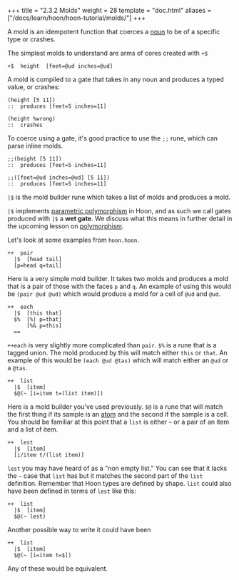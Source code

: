 +++
title = "2.3.2 Molds"
weight = 28
template = "doc.html"
aliases = ["/docs/learn/hoon/hoon-tutorial/molds/"]
+++

A mold is an idempotent function that coerces a [noun](/docs/glossary/noun/) to
be of a specific type or crashes.


The simplest molds to understand are arms of cores created with `+$`

```
+$  height  [feet=@ud inches=@ud]
```

A mold is compiled to a gate that takes in any noun and produces a typed value, or crashes:

```
(height [5 11])
::  produces [feet=5 inches=11]
```
```
(height %wrong)
::  crashes
```

To coerce using a gate, it's good practice to use the `;;` rune, which can parse inline molds.


```
;;(height [5 11])
::  produces [feet=5 inches=11]
```
```hoon
;;([feet=@ud inches=@ud] [5 11])
::  produces [feet=5 inches=11]
```


`|$` is the mold builder rune which takes a list of molds and produces a mold.

`|$` implements [parametric
polymorphism](https://en.wikipedia.org/wiki/Parametric_polymorphism) in Hoon,
and as such we call gates produced with `|$` a **wet gate**. We discuss what this
means in further detail in the upcoming lesson on [polymorphism](@/docs/tutorials/hoon/hoon-school/type-polymorphism.md).

Let's look at some examples from `hoon.hoon`. 
```hoon
++  pair
  |$  [head tail]
  [p=head q=tail]
```


Here is a very simple mold builder. It takes two molds and produces a mold that is a pair of those with the faces `p` and `q`. An example of using this would be `(pair @ud @ud)` which would produce a mold for a cell of `@ud` and `@ud`.

```hoon
++  each
  |$  [this that]
  $%  [%| p=that]
      [%& p=this]
  ==
```

`++each` is very slightly more complicated than `pair`. `$%` is a rune that is a tagged union. The mold produced by this will match either `this` or `that`. An example of this would be `(each @ud @tas)` which will match either an `@ud` or a `@tas`.

```hoon
++  list
  |$  [item]
  $@(~ [i=item t=(list item)])
```
Here is a mold builder you've used previously. `$@` is a rune that will match the first thing if its sample is an [atom](/docs/glossary/atom/) and the second if the sample is a cell. You should be familiar at this point that a `list` is either `~`  or a pair of an item and a list of item.


```hoon
++  lest
  |$  [item]
  [i/item t/(list item)]
```
`lest` you may have heard of as a "non empty list." You can see that it lacks the `~` case that `list` has but it matches the second part of the `list` definition. Remember that Hoon types are defined by shape. `list` could also have been defined in terms of `lest` like this:

```hoon
++  list
  |$  [item]
  $@(~ lest)
```

Another possible way to write it could have been

```hoon
++  list
  |$  [item]
  $@(~ [i=item t=$])
```

Any of these would be equivalent.
